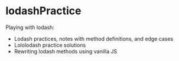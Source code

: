 # lodashPractice

Playing with lodash:
- Lodash practices, notes with method definitions, and edge cases
- Lololodash practice solutions
- Rewriting lodash methods using vanilla JS
